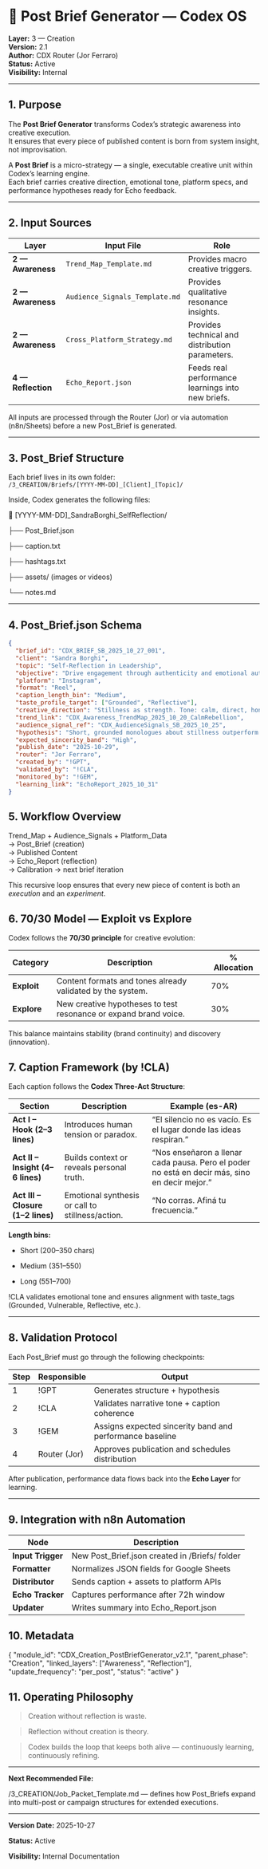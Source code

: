 # 🧩 Post Brief Generator — Codex OS  
**Layer:** 3 — Creation  
**Version:** 2.1  
**Author:** CDX Router (Jor Ferraro)  
**Status:** Active  
**Visibility:** Internal  

---

## 1. Purpose

The **Post Brief Generator** transforms Codex’s strategic awareness into creative execution.  
It ensures that every piece of published content is born from system insight, not improvisation.

A **Post Brief** is a micro-strategy — a single, executable creative unit within Codex’s learning engine.  
Each brief carries creative direction, emotional tone, platform specs, and performance hypotheses ready for Echo feedback.

---

## 2. Input Sources

| Layer | Input File | Role |
|--------|-------------|------|
| **2 — Awareness** | `Trend_Map_Template.md` | Provides macro creative triggers. |
| **2 — Awareness** | `Audience_Signals_Template.md` | Provides qualitative resonance insights. |
| **2 — Awareness** | `Cross_Platform_Strategy.md` | Provides technical and distribution parameters. |
| **4 — Reflection** | `Echo_Report.json` | Feeds real performance learnings into new briefs. |

All inputs are processed through the Router (Jor) or via automation (n8n/Sheets) before a new Post_Brief is generated.

---

## 3. Post_Brief Structure

Each brief lives in its own folder:  
`/3_CREATION/Briefs/[YYYY-MM-DD]_[Client]_[Topic]/`

Inside, Codex generates the following files:


📁 [YYYY-MM-DD]_SandraBorghi_SelfReflection/

├── Post_Brief.json

├── caption.txt

├── hashtags.txt

├── assets/ (images or videos)

└── notes.md

---

## 4. Post_Brief.json Schema

```json
{
  "brief_id": "CDX_BRIEF_SB_2025_10_27_001",
  "client": "Sandra Borghi",
  "topic": "Self-Reflection in Leadership",
  "objective": "Drive engagement through authenticity and emotional authority.",
  "platform": "Instagram",
  "format": "Reel",
  "caption_length_bin": "Medium",
  "taste_profile_target": ["Grounded", "Reflective"],
  "creative_direction": "Stillness as strength. Tone: calm, direct, honest.",
  "trend_link": "CDX_Awareness_TrendMap_2025_10_20_CalmRebellion",
  "audience_signal_ref": "CDX_AudienceSignals_SB_2025_10_25",
  "hypothesis": "Short, grounded monologues about stillness outperform high-energy inspiration reels.",
  "expected_sincerity_band": "High",
  "publish_date": "2025-10-29",
  "router": "Jor Ferraro",
  "created_by": "!GPT",
  "validated_by": "!CLA",
  "monitored_by": "!GEM",
  "learning_link": "EchoReport_2025_10_31"
}


```

## **5. Workflow Overview**


Trend_Map + Audience_Signals + Platform_Data  
→ Post_Brief (creation)  
→ Published Content  
→ Echo_Report (reflection)  
→ Calibration → next brief iteration


This recursive loop ensures that every new piece of content is both an _execution_ and an _experiment_.


## **6. 70/30 Model — Exploit vs Explore**

  

Codex follows the **70/30 principle** for creative evolution:


|**Category**|**Description**|**% Allocation**|
|---|---|---|
|**Exploit**|Content formats and tones already validated by the system.|70%|
|**Explore**|New creative hypotheses to test resonance or expand brand voice.|30%|


This balance maintains stability (brand continuity) and discovery (innovation).


## **7. Caption Framework (by !CLA)**

  

Each caption follows the **Codex Three-Act Structure**:

|**Section**|**Description**|**Example (es-AR)**|
|---|---|---|
|**Act I – Hook (2–3 lines)**|Introduces human tension or paradox.|“El silencio no es vacío. Es el lugar donde las ideas respiran.”|
|**Act II – Insight (4–6 lines)**|Builds context or reveals personal truth.|“Nos enseñaron a llenar cada pausa. Pero el poder no está en decir más, sino en decir mejor.”|
|**Act III – Closure (1–2 lines)**|Emotional synthesis or call to stillness/action.|“No corras. Afiná tu frecuencia.”|


**Length bins:**

- Short (200–350 chars)
    
- Medium (351–550)
    
- Long (551–700)
    

  

!CLA validates emotional tone and ensures alignment with taste_tags (Grounded, Vulnerable, Reflective, etc.).

---

## **8. Validation Protocol**

  

Each Post_Brief must go through the following checkpoints:

|**Step**|**Responsible**|**Output**|
|---|---|---|
|1|!GPT|Generates structure + hypothesis|
|2|!CLA|Validates narrative tone + caption coherence|
|3|!GEM|Assigns expected sincerity band and performance baseline|
|4|Router (Jor)|Approves publication and schedules distribution|


After publication, performance data flows back into the **Echo Layer** for learning.

---

## **9. Integration with n8n Automation**

|**Node**|**Description**|
|---|---|
|**Input Trigger**|New Post_Brief.json created in /Briefs/ folder|
|**Formatter**|Normalizes JSON fields for Google Sheets|
|**Distributor**|Sends caption + assets to platform APIs|
|**Echo Tracker**|Captures performance after 72h window|
|**Updater**|Writes summary into Echo_Report.json|

## **10. Metadata**

{
  "module_id": "CDX_Creation_PostBriefGenerator_v2.1",
  "parent_phase": "Creation",
  "linked_layers": ["Awareness", "Reflection"],
  "update_frequency": "per_post",
  "status": "active"
}

## **11. Operating Philosophy**

  

> Creation without reflection is waste.

> Reflection without creation is theory.

> Codex builds the loop that keeps both alive — continuously learning, continuously refining.

---

**Next Recommended File:**

/3_CREATION/Job_Packet_Template.md — defines how Post_Briefs expand into multi-post or campaign structures for extended executions.

---

**Version Date:** 2025-10-27

**Status:** Active

**Visibility:** Internal Documentation
